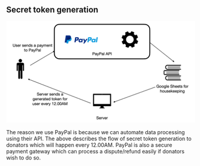 ## Secret token generation

[<img src="assets/paypal.png" width="600"/>](paypal.png)

The reason we use PayPal is because we can automate data processing using their API. The above describes the flow of secret token generation to donators which will happen every 12.00AM.
PayPal is also a secure payment gateway which can process a dispute/refund easily if donators wish to do so.
